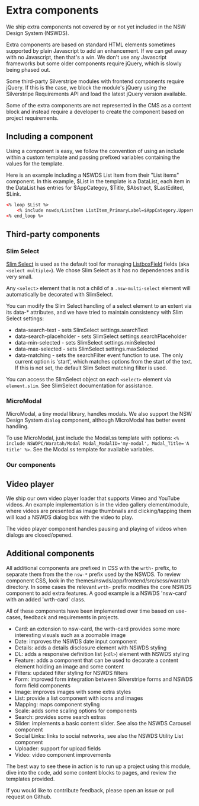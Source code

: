 # Extra components

We ship extra components not covered by or not yet included in the NSW Design System (NSWDS).

Extra components are based on standard HTML elements sometimes supported by plain Javascript to add an enhancement. If we can get away with no Javascript, then that's a win. We don't use any Javascript frameworks but some older components require jQuery, which is slowly being phased out.

Some third-party Silverstripe modules with frontend components require jQuery. If this is the case, we block the module's jQuery using the Silverstripe Requirements API and load the latest jQuery version available.

Some of the extra components are not represented in the CMS as a content block and instead require a developer to create the component based on project requirements.

## Including a component

Using a component is easy, we follow the convention of using an include within a custom template and passing prefixed variables containing the values for the template.

Here is an example including a NSWDS List Item from their "List items" component. In this example, $List in the template is a DataList, each item in the DataList has entries for $AppCategoy, $Title, $Abstract, $LastEdited, $Link.

```html
<% loop $List %>
    <% include nswds/ListItem ListItem_PrimaryLabel=$AppCategory.UpperCase, ListItem_IsReversed=0, ListItem_Date=$LastEdited, ListItem_DateTime='', ListItem_LinkURL=$Link, ListItem_Title=$Title, ListItem_Abstract=$Abstract, ListItem_Tags=''  %>
<% end_loop %>
```

## Third-party components

### Slim Select

[Slim Select](https://slimselectjs.com/) is used as the default tool for managing [ListboxField](https://api.silverstripe.org/5/SilverStripe/Forms/ListboxField.html) fields (aka `<select multiple>`). We chose Slim Select as it has no dependences and is very small.

Any `<select>` element that is not a child of a `.nsw-multi-select` element will automatically be decorated with SlimSelect.

You can modify the Slim Select handling of a select element to an extent via its data-* attributes, and we have tried to maintain consistency with Slim Select settings:

+ data-search-text - sets SlimSelect settings.searchText
+ data-search-placeholder - sets SlimSelect settings.searchPlaceholder
+ data-min-selected - sets SlimSelect settings.minSelected
+ data-max-selected - sets SlimSelect settings.maxSelected
+ data-matching - sets the searchFilter event function to use. The only current option is 'start', which matches options from the start of the text. If this is not set, the default Slim Select matching filter is used.

You can access the SlimSelect object on each `<select>` element via `element.slim`. See SlimSelect documentation for assistance.

### MicroModal

MicroModal, a tiny modal library, handles modals. We also support the NSW Design System `dialog` component, although MicroModal has better event handling.

To use MicroModal, just include the Modal.ss template with options: `<% include NSWDPC/Waratah/Modal Modal_ModalID='my-modal', Modal_Title='A title' %>`. See the Modal.ss template for available variables.

### Our components

## Video player

We ship our own video player loader that supports Vimeo and YouTube videos. An example implementation is in the video gallery element/module, where videos are presented as image thumbnails and clicking/tapping them will load a NSWDS dialog box with the video to play.

The video player component handles pausing and playing of videos when dialogs are closed/opened.

## Additional components

All additional components are prefixed in CSS with the `wrth-` prefix, to separate them from the the `nsw-*` prefix used by the NSWDS.
To review component CSS, look in the themes/nswds/app/frontend/src/scss/waratah directory. In some cases the relevant `wrth-` prefix modifies the core NSWDS component to add extra features. A good example is a NSWDS 'nsw-card' with an added 'wrth-card' class.

All of these components have been implemented over time based on use-cases, feedback and requirements in projects.

+ Card: an extension to nsw-card, the wrth-card provides some more interesting visuals such as a zoomable image
+ Date: improves the NSWDS date input component
+ Details: adds a details disclosure element with NSWDS styling
+ DL: adds a responsive definition list (`<dl>`) element with NSWDS styling
+ Feature: adds a component that can be used to decorate a content element holding an image and some content
+ Filters: updated filter styling for NSWDS filters
+ Form: improved form integration between Silverstripe forms and NSWDS form field components
+ Image: improves images with some extra styles
+ List: provide a list component with icons and images
+ Mapping: maps component styling
+ Scale: adds some scaling options for components
+ Search: provides some search extras
+ Slider: implements a basic content slider. See also the NSWDS Carousel component
+ Social Links: links to social networks, see also the NSWDS Utility List component
+ Uploader: support for upload fields
+ Video: video component improvements

The best way to see these in action is to run up a project using this module, dive into the code, add some content blocks to pages, and review the templates provided.

If you would like to contribute feedback, please open an issue or pull request on Github.
